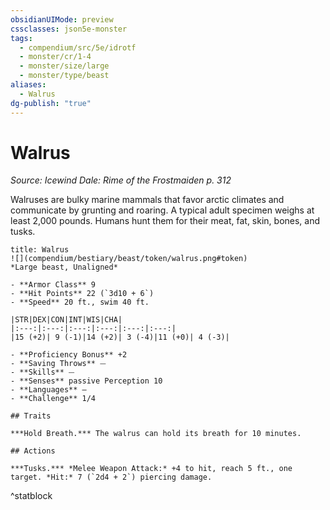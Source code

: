 ```yaml
---
obsidianUIMode: preview
cssclasses: json5e-monster
tags:
  - compendium/src/5e/idrotf
  - monster/cr/1-4
  - monster/size/large
  - monster/type/beast
aliases:
  - Walrus
dg-publish: "true"
---
```

# Walrus
*Source: Icewind Dale: Rime of the Frostmaiden p. 312*  

Walruses are bulky marine mammals that favor arctic climates and communicate by grunting and roaring. A typical adult specimen weighs at least 2,000 pounds. Humans hunt them for their meat, fat, skin, bones, and tusks.

```ad-statblock
title: Walrus
![](compendium/bestiary/beast/token/walrus.png#token)
*Large beast, Unaligned*

- **Armor Class** 9 
- **Hit Points** 22 (`3d10 + 6`)
- **Speed** 20 ft., swim 40 ft.

|STR|DEX|CON|INT|WIS|CHA|
|:---:|:---:|:---:|:---:|:---:|:---:|
|15 (+2)| 9 (-1)|14 (+2)| 3 (-4)|11 (+0)| 4 (-3)|

- **Proficiency Bonus** +2
- **Saving Throws** ⏤
- **Skills** ⏤
- **Senses** passive Perception 10
- **Languages** —
- **Challenge** 1/4

## Traits

***Hold Breath.*** The walrus can hold its breath for 10 minutes.

## Actions

***Tusks.*** *Melee Weapon Attack:* +4 to hit, reach 5 ft., one target. *Hit:* 7 (`2d4 + 2`) piercing damage.
```
^statblock